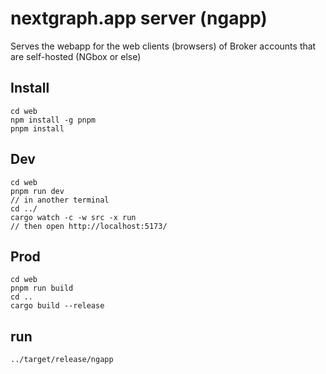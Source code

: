 # nextgraph.app server (ngapp)

Serves the webapp for the web clients (browsers) of Broker accounts that are self-hosted (NGbox or else)

## Install

```
cd web
npm install -g pnpm
pnpm install
```

## Dev

```
cd web
pnpm run dev
// in another terminal
cd ../
cargo watch -c -w src -x run
// then open http://localhost:5173/
```

## Prod

```
cd web
pnpm run build
cd ..
cargo build --release
```

## run

```
../target/release/ngapp
```
